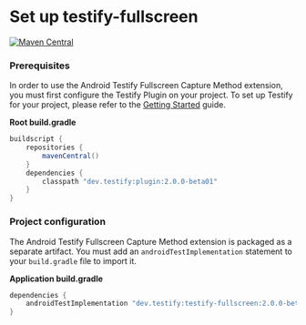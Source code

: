 # Set up testify-fullscreen

<a href="https://search.maven.org/artifact/dev.testify/testify-fullscreen"><img alt="Maven Central" src="https://img.shields.io/maven-central/v/dev.testify/testify-fullscreen?color=%236e40ed&label=dev.testify%3Atestify-fullscreen"/></a>

### Prerequisites

In order to use the Android Testify Fullscreen Capture Method extension, you must first configure the Testify Plugin on your project. To set up Testify for your project, please refer to the [Getting Started](../../get-started/1-setup.md) guide.

**Root build.gradle**
```groovy
buildscript {
    repositories {
        mavenCentral()
    }
    dependencies {
        classpath "dev.testify:plugin:2.0.0-beta01"
    }
}
```

### Project configuration

The Android Testify Fullscreen Capture Method extension is packaged as a separate artifact. You must add an `androidTestImplementation` statement to your `build.gradle` file to import it.

**Application build.gradle**
```groovy
dependencies {
    androidTestImplementation "dev.testify:testify-fullscreen:2.0.0-beta01"
}
```
